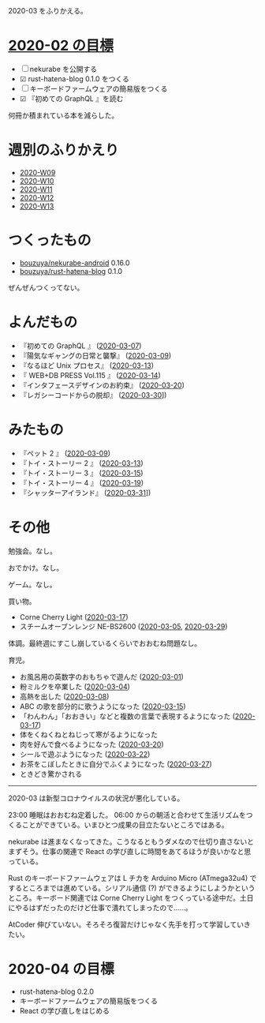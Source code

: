 2020-03 をふりかえる。

# [2020-02 の目標][2020-02-29]

- ☐ nekurabe を公開する
- ☑ rust-hatena-blog 0.1.0 をつくる
- ☐ キーボードファームウェアの簡易版をつくる
- ☑ 『初めての GraphQL 』を読む

何冊か積まれている本を減らした。

# 週別のふりかえり

- [2020-W09][2020-03-01]
- [2020-W10][2020-03-08]
- [2020-W11][2020-03-15]
- [2020-W12][2020-03-22]
- [2020-W13][2020-03-29]

# つくったもの

- [bouzuya/nekurabe-android][] 0.16.0
- [bouzuya/rust-hatena-blog][] 0.1.0

ぜんぜんつくってない。

# よんだもの

- 『初めての GraphQL 』 ([2020-03-07][])
- 『陽気なギャングの日常と襲撃』 ([2020-03-09][])
- 『なるほど Unix プロセス』 ([2020-03-13][])
- 『 WEB+DB PRESS Vol.115 』 ([2020-03-14][])
- 『インタフェースデザインのお約束』 ([2020-03-20][])
- 『レガシーコードからの脱却』 ([2020-03-30][]])

# みたもの

- 『ペット 2 』 ([2020-03-09][])
- 『トイ・ストーリー 2 』 ([2020-03-13][])
- 『トイ・ストーリー 3 』 ([2020-03-15][])
- 『トイ・ストーリー 4 』 ([2020-03-19][])
- 『シャッターアイランド』 ([2020-03-31][]])

# その他

勉強会。なし。

おでかけ。なし。

ゲーム。なし。

買い物。

- Corne Cherry Light ([2020-03-17][])
- スチームオーブンレンジ NE-BS2600 ([2020-03-05][], [2020-03-29][])

体調。最終週にすこし崩しているくらいでおおむね問題なし。

育児。

- お風呂用の英数字のおもちゃで遊んだ ([2020-03-01][])
- 粉ミルクを卒業した ([2020-03-04][])
- 高熱を出した ([2020-03-08][])
- ABC の歌を部分的に歌うようになった ([2020-03-15][])
- 「わんわん」「おおきい」などと複数の言葉で表現するようになった ([2020-03-17][])
- 体をくねくねとねじって寒がるようになった
- 肉を好んで食べるようになった ([2020-03-20][])
- シールで遊ぶようになった ([2020-03-22][])
- お茶をこぼしたときに自分でふくようになった ([2020-03-27][])
- ときどき驚かされる

---

2020-03 は新型コロナウイルスの状況が悪化している。

23:00 睡眠はおおむね定着した。 06:00 からの朝活と合わせて生活リズムをつくることができている。いまひとつ成果の目立たないところではある。

nekurabe は進まなくなってきた。こうなるともうダメなので仕切り直さないとまずそう。仕事の関連で React の学び直しに時間をあてるほうが良いかなと思っている。

Rust のキーボードファームウェアは L チカを Arduino Micro (ATmega32u4) でするところまでは進めている。シリアル通信 (?) ができるようにしようかというところ。キーボード関連では Corne Cherry Light をつくっている途中だ。土日にやるはずだったのだけど仕事で潰れてしまったので……。

AtCoder 伸びていない。そろそろ復習だけじゃなく先手を打って学習していきたい。

# 2020-04 の目標

- rust-hatena-blog 0.2.0
- キーボードファームウェアの簡易版をつくる
- React の学び直しをはじめる

[2020-02-29]: https://blog.bouzuya.net/2020/02/29/
[2020-03-01]: https://blog.bouzuya.net/2020/03/01/
[2020-03-04]: https://blog.bouzuya.net/2020/03/04/
[2020-03-05]: https://blog.bouzuya.net/2020/03/05/
[2020-03-07]: https://blog.bouzuya.net/2020/03/07/
[2020-03-08]: https://blog.bouzuya.net/2020/03/08/
[2020-03-09]: https://blog.bouzuya.net/2020/03/09/
[2020-03-13]: https://blog.bouzuya.net/2020/03/13/
[2020-03-14]: https://blog.bouzuya.net/2020/03/14/
[2020-03-15]: https://blog.bouzuya.net/2020/03/15/
[2020-03-17]: https://blog.bouzuya.net/2020/03/17/
[2020-03-19]: https://blog.bouzuya.net/2020/03/19/
[2020-03-20]: https://blog.bouzuya.net/2020/03/20/
[2020-03-22]: https://blog.bouzuya.net/2020/03/22/
[2020-03-27]: https://blog.bouzuya.net/2020/03/27/
[2020-03-29]: https://blog.bouzuya.net/2020/03/29/
[2020-03-30]: https://blog.bouzuya.net/2020/03/30/
[2020-03-31]: https://blog.bouzuya.net/2020/03/31/
[bouzuya/nekurabe-android]: https://github.com/bouzuya/nekurabe-android
[bouzuya/rust-hatena-blog]: https://github.com/bouzuya/rust-hatena-blog
